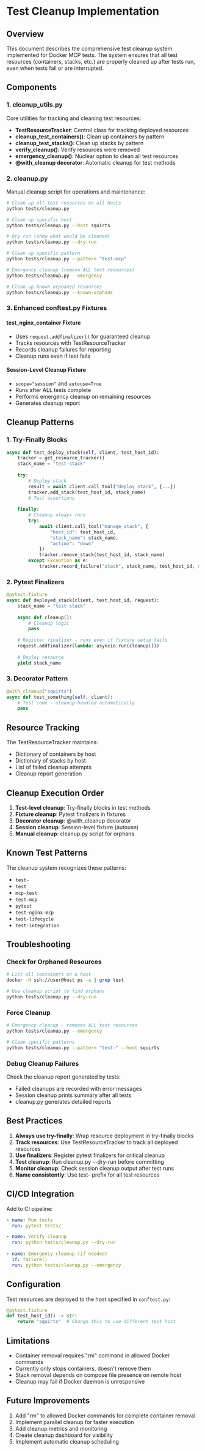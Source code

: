 # Test Cleanup Implementation

## Overview
This document describes the comprehensive test cleanup system implemented for Docker MCP tests. The system ensures that all test resources (containers, stacks, etc.) are properly cleaned up after tests run, even when tests fail or are interrupted.

## Components

### 1. cleanup_utils.py
Core utilities for tracking and cleaning test resources:

- **TestResourceTracker**: Central class for tracking deployed resources
- **cleanup_test_containers()**: Clean up containers by pattern
- **cleanup_test_stacks()**: Clean up stacks by pattern
- **verify_cleanup()**: Verify resources were removed
- **emergency_cleanup()**: Nuclear option to clean all test resources
- **@with_cleanup decorator**: Automatic cleanup for test methods

### 2. cleanup.py
Manual cleanup script for operations and maintenance:

```bash
# Clean up all test resources on all hosts
python tests/cleanup.py

# Clean up specific host
python tests/cleanup.py --host squirts

# Dry run (show what would be cleaned)
python tests/cleanup.py --dry-run

# Clean up specific pattern
python tests/cleanup.py --pattern "test-mcp"

# Emergency cleanup (remove ALL test resources)
python tests/cleanup.py --emergency

# Clean up known orphaned resources
python tests/cleanup.py --known-orphans
```

### 3. Enhanced conftest.py Fixtures

#### test_nginx_container Fixture
- Uses `request.addfinalizer()` for guaranteed cleanup
- Tracks resources with TestResourceTracker
- Records cleanup failures for reporting
- Cleanup runs even if test fails

#### Session-Level Cleanup Fixture
- `scope="session"` and `autouse=True`
- Runs after ALL tests complete
- Performs emergency cleanup on remaining resources
- Generates cleanup report

## Cleanup Patterns

### 1. Try-Finally Blocks
```python
async def test_deploy_stack(self, client, test_host_id):
    tracker = get_resource_tracker()
    stack_name = "test-stack"
    
    try:
        # Deploy stack
        result = await client.call_tool("deploy_stack", {...})
        tracker.add_stack(test_host_id, stack_name)
        # Test assertions
        
    finally:
        # Cleanup always runs
        try:
            await client.call_tool("manage_stack", {
                "host_id": test_host_id,
                "stack_name": stack_name,
                "action": "down"
            })
            tracker.remove_stack(test_host_id, stack_name)
        except Exception as e:
            tracker.record_failure("stack", stack_name, test_host_id, str(e))
```

### 2. Pytest Finalizers
```python
@pytest.fixture
async def deployed_stack(client, test_host_id, request):
    stack_name = "test-stack"
    
    async def cleanup():
        # Cleanup logic
        pass
    
    # Register finalizer - runs even if fixture setup fails
    request.addfinalizer(lambda: asyncio.run(cleanup()))
    
    # Deploy resource
    yield stack_name
```

### 3. Decorator Pattern
```python
@with_cleanup("squirts")
async def test_something(self, client):
    # Test code - cleanup handled automatically
    pass
```

## Resource Tracking

The TestResourceTracker maintains:
- Dictionary of containers by host
- Dictionary of stacks by host
- List of failed cleanup attempts
- Cleanup report generation

## Cleanup Execution Order

1. **Test-level cleanup**: Try-finally blocks in test methods
2. **Fixture cleanup**: Pytest finalizers in fixtures
3. **Decorator cleanup**: @with_cleanup decorator
4. **Session cleanup**: Session-level fixture (autouse)
5. **Manual cleanup**: cleanup.py script for orphans

## Known Test Patterns

The cleanup system recognizes these patterns:
- `test-`
- `test_`
- `mcp-test`
- `test-mcp`
- `pytest`
- `test-nginx-mcp`
- `test-lifecycle`
- `test-integration`

## Troubleshooting

### Check for Orphaned Resources
```bash
# List all containers on a host
docker -H ssh://user@host ps -a | grep test

# Use cleanup script to find orphans
python tests/cleanup.py --dry-run
```

### Force Cleanup
```bash
# Emergency cleanup - removes ALL test resources
python tests/cleanup.py --emergency

# Clean specific patterns
python tests/cleanup.py --pattern "test-" --host squirts
```

### Debug Cleanup Failures
Check the cleanup report generated by tests:
- Failed cleanups are recorded with error messages
- Session cleanup prints summary after all tests
- cleanup.py generates detailed reports

## Best Practices

1. **Always use try-finally**: Wrap resource deployment in try-finally blocks
2. **Track resources**: Use TestResourceTracker to track all deployed resources
3. **Use finalizers**: Register pytest finalizers for critical cleanup
4. **Test cleanup**: Run cleanup.py --dry-run before committing
5. **Monitor cleanup**: Check session cleanup output after test runs
6. **Name consistently**: Use test- prefix for all test resources

## CI/CD Integration

Add to CI pipeline:
```yaml
- name: Run tests
  run: pytest tests/

- name: Verify cleanup
  run: python tests/cleanup.py --dry-run
  
- name: Emergency cleanup (if needed)
  if: failure()
  run: python tests/cleanup.py --emergency
```

## Configuration

Test resources are deployed to the host specified in `conftest.py`:
```python
@pytest.fixture
def test_host_id() -> str:
    return "squirts"  # Change this to use different test host
```

## Limitations

- Container removal requires "rm" command in allowed Docker commands
- Currently only stops containers, doesn't remove them
- Stack removal depends on compose file presence on remote host
- Cleanup may fail if Docker daemon is unresponsive

## Future Improvements

1. Add "rm" to allowed Docker commands for complete container removal
2. Implement parallel cleanup for faster execution
3. Add cleanup metrics and monitoring
4. Create cleanup dashboard for visibility
5. Implement automatic cleanup scheduling